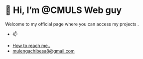 
<html>
   
<h1> 👋 Hi, I’m @CMULS Web guy </h1>
Welcome to my official page where you can access my projects .
 
- 📫 <li><a href="#How to reach me..">How to reach me..</a></li>
      <li><a href="#mulengachibesa8@gmail.com">mulengachibesa8@gmail.com</a></li>
      
  </html>
   

<!---
CMULS/CMULS is a ✨ special ✨ repository because its `README.md` (this file) appears on your GitHub profile.
You can click the Preview link to take a look at your changes
--->
